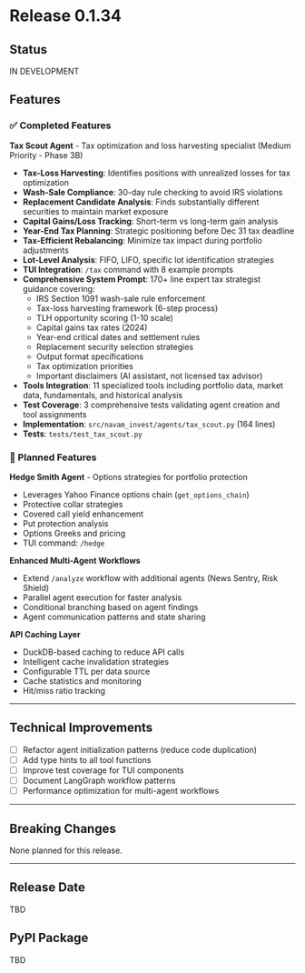 # Release 0.1.34

## Status
IN DEVELOPMENT

## Features

### ✅ Completed Features

**Tax Scout Agent** - Tax optimization and loss harvesting specialist (Medium Priority - Phase 3B)
- **Tax-Loss Harvesting**: Identifies positions with unrealized losses for tax optimization
- **Wash-Sale Compliance**: 30-day rule checking to avoid IRS violations
- **Replacement Candidate Analysis**: Finds substantially different securities to maintain market exposure
- **Capital Gains/Loss Tracking**: Short-term vs long-term gain analysis
- **Year-End Tax Planning**: Strategic positioning before Dec 31 tax deadline
- **Tax-Efficient Rebalancing**: Minimize tax impact during portfolio adjustments
- **Lot-Level Analysis**: FIFO, LIFO, specific lot identification strategies
- **TUI Integration**: `/tax` command with 8 example prompts
- **Comprehensive System Prompt**: 170+ line expert tax strategist guidance covering:
  - IRS Section 1091 wash-sale rule enforcement
  - Tax-loss harvesting framework (6-step process)
  - TLH opportunity scoring (1-10 scale)
  - Capital gains tax rates (2024)
  - Year-end critical dates and settlement rules
  - Replacement security selection strategies
  - Output format specifications
  - Tax optimization priorities
  - Important disclaimers (AI assistant, not licensed tax advisor)
- **Tools Integration**: 11 specialized tools including portfolio data, market data, fundamentals, and historical analysis
- **Test Coverage**: 3 comprehensive tests validating agent creation and tool assignments
- **Implementation**: `src/navam_invest/agents/tax_scout.py` (164 lines)
- **Tests**: `tests/test_tax_scout.py`

### 🚧 Planned Features

**Hedge Smith Agent** - Options strategies for portfolio protection
- Leverages Yahoo Finance options chain (`get_options_chain`)
- Protective collar strategies
- Covered call yield enhancement
- Put protection analysis
- Options Greeks and pricing
- TUI command: `/hedge`

**Enhanced Multi-Agent Workflows**
- Extend `/analyze` workflow with additional agents (News Sentry, Risk Shield)
- Parallel agent execution for faster analysis
- Conditional branching based on agent findings
- Agent communication patterns and state sharing

**API Caching Layer**
- DuckDB-based caching to reduce API calls
- Intelligent cache invalidation strategies
- Configurable TTL per data source
- Cache statistics and monitoring
- Hit/miss ratio tracking

---

## Technical Improvements

- [ ] Refactor agent initialization patterns (reduce code duplication)
- [ ] Add type hints to all tool functions
- [ ] Improve test coverage for TUI components
- [ ] Document LangGraph workflow patterns
- [ ] Performance optimization for multi-agent workflows

---

## Breaking Changes

None planned for this release.

---

## Release Date
TBD

## PyPI Package
TBD
